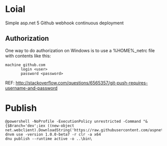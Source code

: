 # Loial
Simple asp.net 5 Github webhook continuous deployment

## Authorization
One way to do authorization on Windows is to use a %HOME%\_netrc file with contents like this:

```
machine github.com
       login <user>
       password <password>
```

REF: http://stackoverflow.com/questions/6565357/git-push-requires-username-and-password

# Publish
```
@powershell -NoProfile -ExecutionPolicy unrestricted -Command "&{$Branch='dev';iex ((new-object net.webclient).DownloadString('https://raw.githubusercontent.com/aspnet/Home/dev/dnvminstall.ps1'))}"
dnvm use -version 1.0.0-beta7 -r clr -a x64
dnu publish --runtime active -o ..\bin\
```
